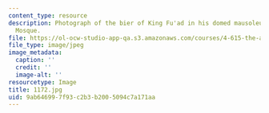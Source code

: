 ```yaml
---
content_type: resource
description: Photograph of the bier of King Fu'ad in his domed mausoleum in the Rifa'i
  Mosque.
file: https://ol-ocw-studio-app-qa.s3.amazonaws.com/courses/4-615-the-architecture-of-cairo-spring-2002/9ab646997f93c2b3b2005094c7a171aa_1172.jpg
file_type: image/jpeg
image_metadata:
  caption: ''
  credit: ''
  image-alt: ''
resourcetype: Image
title: 1172.jpg
uid: 9ab64699-7f93-c2b3-b200-5094c7a171aa
---
```

